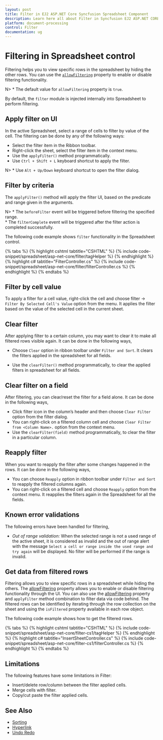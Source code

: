 ```yaml
---
layout: post
title: Filter in EJ2 ASP.NET Core Syncfusion Spreadsheet Component
description: Learn here all about Filter in Syncfusion EJ2 ASP.NET CORE Spreadsheet component of Syncfusion Essential JS 2 and more.
platform: document-processing
control: Filter
documentation: ug
---
```



# Filtering in Spreadsheet control

Filtering helps you to view specific rows in the spreadsheet by hiding the other rows. You can use the [`allowFiltering`](https://help.syncfusion.com/cr/aspnetcore-js2/Syncfusion.EJ2.Spreadsheet.Spreadsheet.html#Syncfusion_EJ2_Spreadsheet_Spreadsheet_AllowFiltering) property to enable or disable filtering functionality.

N> * The default value for `allowFiltering` property is `true`.

By default, the `filter` module is injected internally into Spreadsheet to perform filtering.

## Apply filter on UI

In the active Spreadsheet, select a range of cells to filter by value of the cell. The filtering can be done by any of the following ways:

* Select the filter item in the Ribbon toolbar.
* Right-click the sheet, select the filter item in the context menu.
* Use the `applyFilter()` method programmatically.
* Use `Ctrl + Shift + L` keyboard shortcut to apply the filter.

N> * Use `Alt + Up/Down` keyboard shortcut to open the filter dialog.

## Filter by criteria

The `applyFilter()` method will apply the filter UI, based on the predicate and range given in the arguments.

N> * The `beforeFilter` event will be triggered before filtering the specified range.
<br/> * The `filterComplete` event will be triggered after the filter action is completed successfully.

The following code example shows `filter` functionality in the Spreadsheet control.

{% tabs %}
{% highlight cshtml tabtitle="CSHTML" %}
{% include code-snippet/spreadsheet/asp-net-core/filter/tagHelper %}
{% endhighlight %}
{% highlight c# tabtitle="FilterController.cs" %}
{% include code-snippet/spreadsheet/asp-net-core/filter/filterController.cs %}
{% endhighlight %}
{% endtabs %}



## Filter by cell value

To apply a filter for a cell value, right-click the cell and choose filter -> `Filter By Selected Cell's Value` option from the menu. It applies the filter based on the value of the selected cell in the current sheet.

## Clear filter

After applying filter to a certain column, you may want to clear it to make all filtered rows visible again. It can be done in the following ways,

* Choose `Clear` option in ribbon toolbar under `Filter and Sort`. It clears the filters applied in the spreadsheet for all fields.

* Use the `clearFilter()` method programmatically, to clear the applied filters in spreadsheet for all fields.

## Clear filter on a field

After filtering, you can clear/reset the filter for a field alone. It can be done in the following ways,

* Click filter icon in the column’s header and then choose `Clear Filter` option from the filter dialog.
* You can right-click on a filtered column cell and choose `Clear Filter from <Column Name>.` option from the context menu.
* Use the `clearFilter(field)` method programmatically, to clear the filter in a particular column.

## Reapply filter

When you want to reapply the filter after some changes happened in the rows. It can be done in the following ways,

* You can choose `Reapply` option in ribbon toolbar under `Filter and Sort` to reapply the filtered columns again.
* You can right-click on a filtered cell and choose `Reapply` option from the context menu. It reapplies the filters again in the Spreadsheet for all the fields.

## Known error validations

The following errors have been handled for filtering,
* *Out of range validation:* When the selected range is not a used range of the active sheet, it is considered as invalid and the out of range alert with the message `Select a cell or range inside the used range and try again` will be displayed. No filter will be performed if the range is invalid.

## Get data from filtered rows

Filtering allows you to view specific rows in a spreadsheet while hiding the others. The [allowFiltering](https://help.syncfusion.com/cr/aspnetcore-js2/syncfusion.ej2.spreadsheet.spreadsheet.html#Syncfusion_EJ2_Spreadsheet_Spreadsheet_AllowFiltering) property allows you to enable or disable filtering functionality through the UI. You can also use the [allowFiltering](https://help.syncfusion.com/cr/aspnetcore-js2/syncfusion.ej2.spreadsheet.spreadsheet.html#Syncfusion_EJ2_Spreadsheet_Spreadsheet_AllowFiltering) property and `applyFilter` method combination to filter data via code behind. The filtered rows can be identified by iterating through the row collection on the sheet and using the `isFiltered` property available in each row object.

The following code example shows how to get the filtered rows.

{% tabs %}
{% highlight cshtml tabtitle="CSHTML" %}
{% include code-snippet/spreadsheet/asp-net-core/filter-cs1/tagHelper %}
{% endhighlight %}
{% highlight c# tabtitle="InsertSheetController.cs" %}
{% include code-snippet/spreadsheet/asp-net-core/filter-cs1/filterController.cs %}
{% endhighlight %}
{% endtabs %}

## Limitations

The following features have some limitations in Filter:

* Insert/delete row/column between the filter applied cells.
* Merge cells with filter.
* Copy/cut paste the filter applied cells.

## See Also

* [Sorting](./sort)
* [Hyperlink](./link)
* [Undo Redo](./undo-redo)